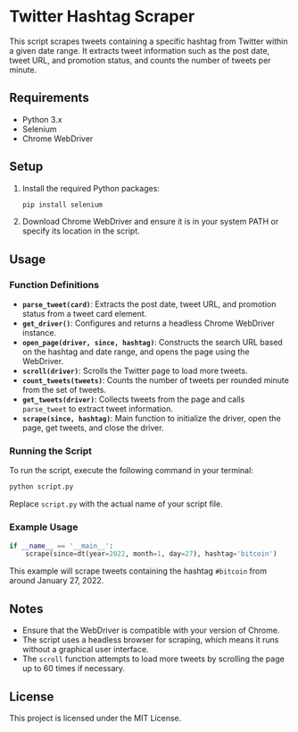 # Twitter Hashtag Scraper

This script scrapes tweets containing a specific hashtag from Twitter within a given date range. It extracts tweet information such as the post date, tweet URL, and promotion status, and counts the number of tweets per minute.

## Requirements

- Python 3.x
- Selenium
- Chrome WebDriver

## Setup

1. Install the required Python packages:
    ```sh
    pip install selenium
    ```

2. Download Chrome WebDriver and ensure it is in your system PATH or specify its location in the script.

## Usage

### Function Definitions

- **`parse_tweet(card)`**: Extracts the post date, tweet URL, and promotion status from a tweet card element.
- **`get_driver()`**: Configures and returns a headless Chrome WebDriver instance.
- **`open_page(driver, since, hashtag)`**: Constructs the search URL based on the hashtag and date range, and opens the page using the WebDriver.
- **`scroll(driver)`**: Scrolls the Twitter page to load more tweets.
- **`count_tweets(tweets)`**: Counts the number of tweets per rounded minute from the set of tweets.
- **`get_tweets(driver)`**: Collects tweets from the page and calls `parse_tweet` to extract tweet information.
- **`scrape(since, hashtag)`**: Main function to initialize the driver, open the page, get tweets, and close the driver.

### Running the Script

To run the script, execute the following command in your terminal:
```sh
python script.py
```

Replace `script.py` with the actual name of your script file.

### Example Usage

```python
if __name__ == '__main__':
    scrape(since=dt(year=2022, month=1, day=27), hashtag='bitcoin')
```

This example will scrape tweets containing the hashtag `#bitcoin` from around January 27, 2022.

## Notes

- Ensure that the WebDriver is compatible with your version of Chrome.
- The script uses a headless browser for scraping, which means it runs without a graphical user interface.
- The `scroll` function attempts to load more tweets by scrolling the page up to 60 times if necessary.

## License

This project is licensed under the MIT License.
